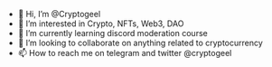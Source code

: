 - 👋 Hi, I’m @Cryptogeel
- 👀 I’m interested in Crypto, NFTs, Web3, DAO
- 🌱 I’m currently learning discord moderation course
- 💞️ I’m looking to collaborate on anything related to cryptocurrency
- 📫 How to reach me on telegram and twitter @cryptogeel

<!---
Cryptogeel/Cryptogeel is a ✨ special ✨ repository because its `README.md` (this file) appears on your GitHub profile.
You can click the Preview link to take a look at your changes.
--->
